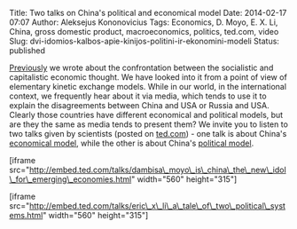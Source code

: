 Title: Two talks on China's political and economical model
Date: 2014-02-17 07:07
Author: Aleksejus Kononovicius
Tags: Economics, D. Moyo, E. X. Li, China, gross domestic product, macroeconomics, politics, ted.com, video
Slug: dvi-idomios-kalbos-apie-kinijos-politini-ir-ekonomini-modeli
Status: published

[Previously](/aleksejus-kononovicius-socializmas-ir-kapitalizmas-kinetiniuose-modeliuose)
we wrote about the confrontation between the socialistic and
capitalistic economic thought. We have looked into it from a point of
view of elementary kinetic exchange models. While in our world, in the
international context, we frequently hear about it via media, which
tends to use it to explain the disagreements between China and USA or
Russia and USA. Clearly those countries have different economical and
political models, but are they the same as media tends to present them?
We invite you to listen to two talks given by scientists (posted on
[ted.com](http://www.ted.com)) - one talk is about China's [economical
model](http://www.ted.com/talks/dambisa_moyo_is_china_the_new_idol_for_emerging_economies.html),
while the other is about China's [political
model](http://www.ted.com/talks/eric_x_li_a_tale_of_two_political_systems.html).<!--more-->

\[iframe
src="http://embed.ted.com/talks/dambisa\_moyo\_is\_china\_the\_new\_idol\_for\_emerging\_economies.html"
width="560" height="315"\]

\[iframe
src="http://embed.ted.com/talks/eric\_x\_li\_a\_tale\_of\_two\_political\_systems.html"
width="560" height="315"\]
